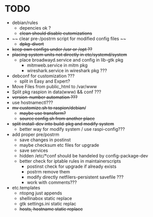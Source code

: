 # TODO

- debian/rules
    - depencies ok ?
    - ~~clean should disable cutomizations~~
- ~~ clear pre-/postrm script for modified config files ~~
    - ~~dpkg-divert~~ 
- ~~keep own configs under /usr or /opt ??~~
- ~~placing system units not directly in etc/systemd/system~~
    - place broadwayd.service and config in lib-gtk pkg
		- mitmweb.service in mitm pkg
		- wireshark.service in wireshark pkg ???
- debconf for customization ???
    - split in Easy and Expert?
- Move Files from public_html to /var/www
- Split pkg raspion in data(www) && conf ???
- ~~version-number automation ???~~
- use hostnamectl???
- ~~mv customize.sh to raspion/debian/~~
    - ~~maybe use transform?~~
    - ~~source config.sh from another place~~
- ~~split install-dev into build-pkg and modify system~~
    - better way for modify system / use raspi-config???
- add proper pre/postrm
    - save changes in postinst
    - maybe checksum etc files for upgrade
    - save services
    - hidden /etc/*conf should be handeled by config-package-dev
    - better check for iptable rules in maintainerscripts
        - postinst check for upgrade if already exists
        - postrm remove them
        - modify directly netfilers-persistent savefile ???
        - work with comments???
- etc.templates
    - ntopng just appends
    - shellinabox static replace
    - gtk settings.ini static replac
    - ~~hosts, hostname static replace~~

